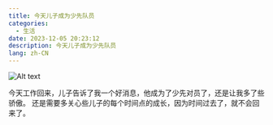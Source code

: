 ```yaml
---
title: 今天儿子成为少先队员
categories:
  - 生活
date: 2023-12-05 20:23:12
description: 今天儿子成为少先队员
lang: zh-CN
---
```


![Alt text](/images/sunrays-8283601_1280.jpg)

今天工作回来，儿子告诉了我一个好消息，他成为了少先对员了，还是让我多了些骄傲。
还是需要多关心些儿子的每个时间点的成长，因为时间过去了，就不会回来了。


